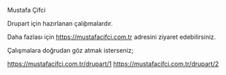 Mustafa Çifci

Drupart için hazırlanan çalıþmalardır.

Daha fazlası için https://mustafacifci.com.tr adresini ziyaret edebilirsiniz.

Çalışmalara doğrudan göz atmak isterseniz;

https://mustafacifci.com.tr/drupart/1
https://mustafacifci.com.tr/drupart/2
